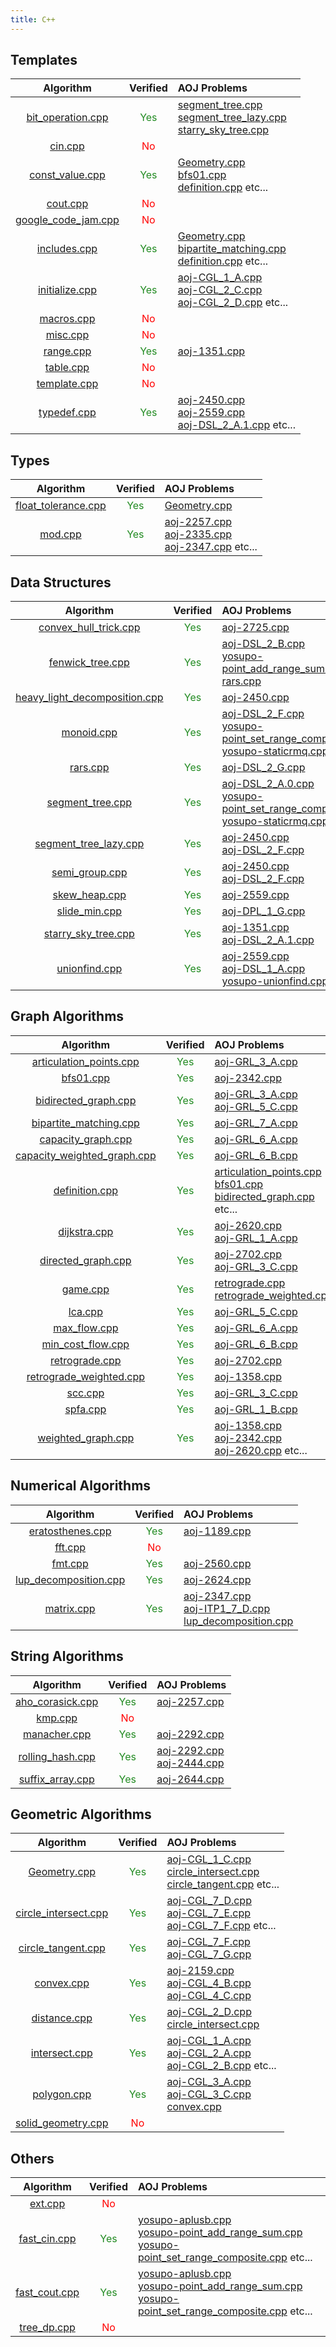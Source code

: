 ```yaml
---
title: C++
---
```

## Templates

| Algorithm | Verified | AOJ Problems |
|:---------:|:--------:|:-------------|
| [bit_operation.cpp](./include/template/bit_operation) | <font color="ForestGreen">Yes</font> | [segment_tree.cpp](./include/structure/segment_tree)<br>[segment_tree_lazy.cpp](./include/structure/segment_tree_lazy)<br>[starry_sky_tree.cpp](./include/structure/starry_sky_tree) |
| [cin.cpp](./include/template/cin) | <font color="Red">No</font> |  |
| [const_value.cpp](./include/template/const_value) | <font color="ForestGreen">Yes</font> | [Geometry.cpp](./include/geometry/Geometry)<br>[bfs01.cpp](./include/graph/bfs01)<br>[definition.cpp](./include/graph/definition) etc... |
| [cout.cpp](./include/template/cout) | <font color="Red">No</font> |  |
| [google_code_jam.cpp](./include/template/google_code_jam) | <font color="Red">No</font> |  |
| [includes.cpp](./include/template/includes) | <font color="ForestGreen">Yes</font> | [Geometry.cpp](./include/geometry/Geometry)<br>[bipartite_matching.cpp](./include/graph/bipartite_matching)<br>[definition.cpp](./include/graph/definition) etc... |
| [initialize.cpp](./include/template/initialize) | <font color="ForestGreen">Yes</font> | [aoj-CGL_1_A.cpp](./tests/aoj-CGL_1_A)<br>[aoj-CGL_2_C.cpp](./tests/aoj-CGL_2_C)<br>[aoj-CGL_2_D.cpp](./tests/aoj-CGL_2_D) etc... |
| [macros.cpp](./include/template/macros) | <font color="Red">No</font> |  |
| [misc.cpp](./include/template/misc) | <font color="Red">No</font> |  |
| [range.cpp](./include/template/range) | <font color="ForestGreen">Yes</font> | [aoj-1351.cpp](./tests/aoj-1351) |
| [table.cpp](./include/template/table) | <font color="Red">No</font> |  |
| [template.cpp](./include/template/template) | <font color="Red">No</font> |  |
| [typedef.cpp](./include/template/typedef) | <font color="ForestGreen">Yes</font> | [aoj-2450.cpp](./tests/aoj-2450)<br>[aoj-2559.cpp](./tests/aoj-2559)<br>[aoj-DSL_2_A.1.cpp](./tests/aoj-DSL_2_A.1) etc... |

## Types

| Algorithm | Verified | AOJ Problems |
|:---------:|:--------:|:-------------|
| [float_tolerance.cpp](./include/types/float_tolerance) | <font color="ForestGreen">Yes</font> | [Geometry.cpp](./include/geometry/Geometry) |
| [mod.cpp](./include/types/mod) | <font color="ForestGreen">Yes</font> | [aoj-2257.cpp](./tests/aoj-2257)<br>[aoj-2335.cpp](./tests/aoj-2335)<br>[aoj-2347.cpp](./tests/aoj-2347) etc... |

## Data Structures

| Algorithm | Verified | AOJ Problems |
|:---------:|:--------:|:-------------|
| [convex_hull_trick.cpp](./include/structure/convex_hull_trick) | <font color="ForestGreen">Yes</font> | [aoj-2725.cpp](./tests/aoj-2725) |
| [fenwick_tree.cpp](./include/structure/fenwick_tree) | <font color="ForestGreen">Yes</font> | [aoj-DSL_2_B.cpp](./tests/aoj-DSL_2_B)<br>[yosupo-point_add_range_sum.cpp](./tests/yosupo-point_add_range_sum)<br>[rars.cpp](./include/structure/rars) |
| [heavy_light_decomposition.cpp](./include/structure/heavy_light_decomposition) | <font color="ForestGreen">Yes</font> | [aoj-2450.cpp](./tests/aoj-2450) |
| [monoid.cpp](./include/structure/monoid) | <font color="ForestGreen">Yes</font> | [aoj-DSL_2_F.cpp](./tests/aoj-DSL_2_F)<br>[yosupo-point_set_range_composite.cpp](./tests/yosupo-point_set_range_composite)<br>[yosupo-staticrmq.cpp](./tests/yosupo-staticrmq) etc... |
| [rars.cpp](./include/structure/rars) | <font color="ForestGreen">Yes</font> | [aoj-DSL_2_G.cpp](./tests/aoj-DSL_2_G) |
| [segment_tree.cpp](./include/structure/segment_tree) | <font color="ForestGreen">Yes</font> | [aoj-DSL_2_A.0.cpp](./tests/aoj-DSL_2_A.0)<br>[yosupo-point_set_range_composite.cpp](./tests/yosupo-point_set_range_composite)<br>[yosupo-staticrmq.cpp](./tests/yosupo-staticrmq) etc... |
| [segment_tree_lazy.cpp](./include/structure/segment_tree_lazy) | <font color="ForestGreen">Yes</font> | [aoj-2450.cpp](./tests/aoj-2450)<br>[aoj-DSL_2_F.cpp](./tests/aoj-DSL_2_F) |
| [semi_group.cpp](./include/structure/semi_group) | <font color="ForestGreen">Yes</font> | [aoj-2450.cpp](./tests/aoj-2450)<br>[aoj-DSL_2_F.cpp](./tests/aoj-DSL_2_F) |
| [skew_heap.cpp](./include/structure/skew_heap) | <font color="ForestGreen">Yes</font> | [aoj-2559.cpp](./tests/aoj-2559) |
| [slide_min.cpp](./include/structure/slide_min) | <font color="ForestGreen">Yes</font> | [aoj-DPL_1_G.cpp](./tests/aoj-DPL_1_G) |
| [starry_sky_tree.cpp](./include/structure/starry_sky_tree) | <font color="ForestGreen">Yes</font> | [aoj-1351.cpp](./tests/aoj-1351)<br>[aoj-DSL_2_A.1.cpp](./tests/aoj-DSL_2_A.1) |
| [unionfind.cpp](./include/structure/unionfind) | <font color="ForestGreen">Yes</font> | [aoj-2559.cpp](./tests/aoj-2559)<br>[aoj-DSL_1_A.cpp](./tests/aoj-DSL_1_A)<br>[yosupo-unionfind.cpp](./tests/yosupo-unionfind) |

## Graph Algorithms

| Algorithm | Verified | AOJ Problems |
|:---------:|:--------:|:-------------|
| [articulation_points.cpp](./include/graph/articulation_points) | <font color="ForestGreen">Yes</font> | [aoj-GRL_3_A.cpp](./tests/aoj-GRL_3_A) |
| [bfs01.cpp](./include/graph/bfs01) | <font color="ForestGreen">Yes</font> | [aoj-2342.cpp](./tests/aoj-2342) |
| [bidirected_graph.cpp](./include/graph/bidirected_graph) | <font color="ForestGreen">Yes</font> | [aoj-GRL_3_A.cpp](./tests/aoj-GRL_3_A)<br>[aoj-GRL_5_C.cpp](./tests/aoj-GRL_5_C) |
| [bipartite_matching.cpp](./include/graph/bipartite_matching) | <font color="ForestGreen">Yes</font> | [aoj-GRL_7_A.cpp](./tests/aoj-GRL_7_A) |
| [capacity_graph.cpp](./include/graph/capacity_graph) | <font color="ForestGreen">Yes</font> | [aoj-GRL_6_A.cpp](./tests/aoj-GRL_6_A) |
| [capacity_weighted_graph.cpp](./include/graph/capacity_weighted_graph) | <font color="ForestGreen">Yes</font> | [aoj-GRL_6_B.cpp](./tests/aoj-GRL_6_B) |
| [definition.cpp](./include/graph/definition) | <font color="ForestGreen">Yes</font> | [articulation_points.cpp](./include/graph/articulation_points)<br>[bfs01.cpp](./include/graph/bfs01)<br>[bidirected_graph.cpp](./include/graph/bidirected_graph) etc... |
| [dijkstra.cpp](./include/graph/dijkstra) | <font color="ForestGreen">Yes</font> | [aoj-2620.cpp](./tests/aoj-2620)<br>[aoj-GRL_1_A.cpp](./tests/aoj-GRL_1_A) |
| [directed_graph.cpp](./include/graph/directed_graph) | <font color="ForestGreen">Yes</font> | [aoj-2702.cpp](./tests/aoj-2702)<br>[aoj-GRL_3_C.cpp](./tests/aoj-GRL_3_C) |
| [game.cpp](./include/graph/game) | <font color="ForestGreen">Yes</font> | [retrograde.cpp](./include/graph/retrograde)<br>[retrograde_weighted.cpp](./include/graph/retrograde_weighted) |
| [lca.cpp](./include/graph/lca) | <font color="ForestGreen">Yes</font> | [aoj-GRL_5_C.cpp](./tests/aoj-GRL_5_C) |
| [max_flow.cpp](./include/graph/max_flow) | <font color="ForestGreen">Yes</font> | [aoj-GRL_6_A.cpp](./tests/aoj-GRL_6_A) |
| [min_cost_flow.cpp](./include/graph/min_cost_flow) | <font color="ForestGreen">Yes</font> | [aoj-GRL_6_B.cpp](./tests/aoj-GRL_6_B) |
| [retrograde.cpp](./include/graph/retrograde) | <font color="ForestGreen">Yes</font> | [aoj-2702.cpp](./tests/aoj-2702) |
| [retrograde_weighted.cpp](./include/graph/retrograde_weighted) | <font color="ForestGreen">Yes</font> | [aoj-1358.cpp](./tests/aoj-1358) |
| [scc.cpp](./include/graph/scc) | <font color="ForestGreen">Yes</font> | [aoj-GRL_3_C.cpp](./tests/aoj-GRL_3_C) |
| [spfa.cpp](./include/graph/spfa) | <font color="ForestGreen">Yes</font> | [aoj-GRL_1_B.cpp](./tests/aoj-GRL_1_B) |
| [weighted_graph.cpp](./include/graph/weighted_graph) | <font color="ForestGreen">Yes</font> | [aoj-1358.cpp](./tests/aoj-1358)<br>[aoj-2342.cpp](./tests/aoj-2342)<br>[aoj-2620.cpp](./tests/aoj-2620) etc... |

## Numerical Algorithms

| Algorithm | Verified | AOJ Problems |
|:---------:|:--------:|:-------------|
| [eratosthenes.cpp](./include/math/eratosthenes) | <font color="ForestGreen">Yes</font> | [aoj-1189.cpp](./tests/aoj-1189) |
| [fft.cpp](./include/math/fft) | <font color="Red">No</font> |  |
| [fmt.cpp](./include/math/fmt) | <font color="ForestGreen">Yes</font> | [aoj-2560.cpp](./tests/aoj-2560) |
| [lup_decomposition.cpp](./include/math/lup_decomposition) | <font color="ForestGreen">Yes</font> | [aoj-2624.cpp](./tests/aoj-2624) |
| [matrix.cpp](./include/math/matrix) | <font color="ForestGreen">Yes</font> | [aoj-2347.cpp](./tests/aoj-2347)<br>[aoj-ITP1_7_D.cpp](./tests/aoj-ITP1_7_D)<br>[lup_decomposition.cpp](./include/math/lup_decomposition) |

## String Algorithms

| Algorithm | Verified | AOJ Problems |
|:---------:|:--------:|:-------------|
| [aho_corasick.cpp](./include/string/aho_corasick) | <font color="ForestGreen">Yes</font> | [aoj-2257.cpp](./tests/aoj-2257) |
| [kmp.cpp](./include/string/kmp) | <font color="Red">No</font> |  |
| [manacher.cpp](./include/string/manacher) | <font color="ForestGreen">Yes</font> | [aoj-2292.cpp](./tests/aoj-2292) |
| [rolling_hash.cpp](./include/string/rolling_hash) | <font color="ForestGreen">Yes</font> | [aoj-2292.cpp](./tests/aoj-2292)<br>[aoj-2444.cpp](./tests/aoj-2444) |
| [suffix_array.cpp](./include/string/suffix_array) | <font color="ForestGreen">Yes</font> | [aoj-2644.cpp](./tests/aoj-2644) |

## Geometric Algorithms

| Algorithm | Verified | AOJ Problems |
|:---------:|:--------:|:-------------|
| [Geometry.cpp](./include/geometry/Geometry) | <font color="ForestGreen">Yes</font> | [aoj-CGL_1_C.cpp](./tests/aoj-CGL_1_C)<br>[circle_intersect.cpp](./include/geometry/circle_intersect)<br>[circle_tangent.cpp](./include/geometry/circle_tangent) etc... |
| [circle_intersect.cpp](./include/geometry/circle_intersect) | <font color="ForestGreen">Yes</font> | [aoj-CGL_7_D.cpp](./tests/aoj-CGL_7_D)<br>[aoj-CGL_7_E.cpp](./tests/aoj-CGL_7_E)<br>[aoj-CGL_7_F.cpp](./tests/aoj-CGL_7_F) etc... |
| [circle_tangent.cpp](./include/geometry/circle_tangent) | <font color="ForestGreen">Yes</font> | [aoj-CGL_7_F.cpp](./tests/aoj-CGL_7_F)<br>[aoj-CGL_7_G.cpp](./tests/aoj-CGL_7_G) |
| [convex.cpp](./include/geometry/convex) | <font color="ForestGreen">Yes</font> | [aoj-2159.cpp](./tests/aoj-2159)<br>[aoj-CGL_4_B.cpp](./tests/aoj-CGL_4_B)<br>[aoj-CGL_4_C.cpp](./tests/aoj-CGL_4_C) |
| [distance.cpp](./include/geometry/distance) | <font color="ForestGreen">Yes</font> | [aoj-CGL_2_D.cpp](./tests/aoj-CGL_2_D)<br>[circle_intersect.cpp](./include/geometry/circle_intersect) |
| [intersect.cpp](./include/geometry/intersect) | <font color="ForestGreen">Yes</font> | [aoj-CGL_1_A.cpp](./tests/aoj-CGL_1_A)<br>[aoj-CGL_2_A.cpp](./tests/aoj-CGL_2_A)<br>[aoj-CGL_2_B.cpp](./tests/aoj-CGL_2_B) etc... |
| [polygon.cpp](./include/geometry/polygon) | <font color="ForestGreen">Yes</font> | [aoj-CGL_3_A.cpp](./tests/aoj-CGL_3_A)<br>[aoj-CGL_3_C.cpp](./tests/aoj-CGL_3_C)<br>[convex.cpp](./include/geometry/convex) |
| [solid_geometry.cpp](./include/geometry/solid_geometry) | <font color="Red">No</font> |  |

## Others

| Algorithm | Verified | AOJ Problems |
|:---------:|:--------:|:-------------|
| [ext.cpp](./include/others/ext) | <font color="Red">No</font> |  |
| [fast_cin.cpp](./include/others/fast_cin) | <font color="ForestGreen">Yes</font> | [yosupo-aplusb.cpp](./tests/yosupo-aplusb)<br>[yosupo-point_add_range_sum.cpp](./tests/yosupo-point_add_range_sum)<br>[yosupo-point_set_range_composite.cpp](./tests/yosupo-point_set_range_composite) etc... |
| [fast_cout.cpp](./include/others/fast_cout) | <font color="ForestGreen">Yes</font> | [yosupo-aplusb.cpp](./tests/yosupo-aplusb)<br>[yosupo-point_add_range_sum.cpp](./tests/yosupo-point_add_range_sum)<br>[yosupo-point_set_range_composite.cpp](./tests/yosupo-point_set_range_composite) etc... |
| [tree_dp.cpp](./include/others/tree_dp) | <font color="Red">No</font> |  |

